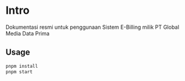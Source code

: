 # Intro

Dokumentasi resmi untuk penggunaan Sistem E-Billing milik PT Global Media Data Prima

## Usage

```bash
pnpm install
pnpm start
```
